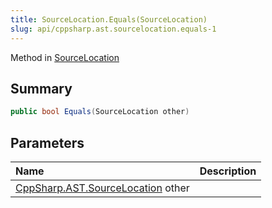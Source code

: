 ```yaml
---
title: SourceLocation.Equals(SourceLocation)
slug: api/cppsharp.ast.sourcelocation.equals-1
---
```

Method in [SourceLocation](/api/cppsharp/ast/sourcelocation)

## Summary



```csharp
public bool Equals(SourceLocation other)
```

## Parameters

|Name|Description|
|:---|:---|
|[CppSharp.AST.SourceLocation](/api/cppsharp/ast/sourcelocation) other||

